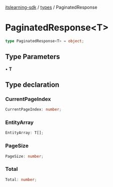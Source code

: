 [itslearning-sdk](../../modules.md) / [types](../index.md) / PaginatedResponse

# PaginatedResponse\<T\>

```ts
type PaginatedResponse<T> = object;
```

## Type Parameters

• **T**

## Type declaration

### CurrentPageIndex

```ts
CurrentPageIndex: number;
```

### EntityArray

```ts
EntityArray: T[];
```

### PageSize

```ts
PageSize: number;
```

### Total

```ts
Total: number;
```
